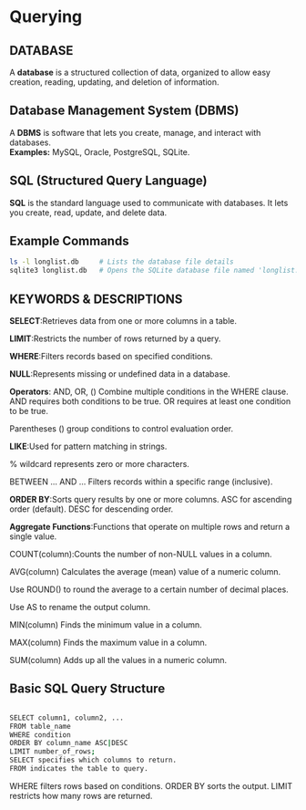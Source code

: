 # Querying

## DATABASE  
A **database** is a structured collection of data, organized to allow easy creation, reading, updating, and deletion of information.
## Database Management System (DBMS)  
A **DBMS** is software that lets you create, manage, and interact with databases.  
**Examples:** MySQL, Oracle, PostgreSQL, SQLite.
## SQL (Structured Query Language)  
**SQL** is the standard language used to communicate with databases. It lets you create, read, update, and delete data.
## Example Commands  
```bash
ls -l longlist.db     # Lists the database file details  
sqlite3 longlist.db   # Opens the SQLite database file named 'longlist.db'
```
## KEYWORDS & DESCRIPTIONS
**SELECT**:Retrieves data from one or more columns in a table.

**LIMIT**:Restricts the number of rows returned by a query.

**WHERE**:Filters records based on specified conditions.

**NULL**:Represents missing or undefined data in a database.

**Operators**: AND, OR, ()
Combine multiple conditions in the WHERE clause.
AND requires both conditions to be true.
OR requires at least one condition to be true.

Parentheses () group conditions to control evaluation order.

**LIKE**:Used for pattern matching in strings.

% wildcard represents zero or more characters.

BETWEEN ... AND ...
Filters records within a specific range (inclusive).

**ORDER BY**:Sorts query results by one or more columns.
ASC for ascending order (default).
DESC for descending order.

**Aggregate Functions**:Functions that operate on multiple rows and return a single value.

COUNT(column):Counts the number of non-NULL values in a column.

AVG(column)
Calculates the average (mean) value of a numeric column.

Use ROUND() to round the average to a certain number of decimal places.

Use AS to rename the output column.

MIN(column)
Finds the minimum value in a column.

MAX(column)
Finds the maximum value in a column.

SUM(column)
Adds up all the values in a numeric column.
## Basic SQL Query Structure
```bash

SELECT column1, column2, ...
FROM table_name
WHERE condition
ORDER BY column_name ASC|DESC
LIMIT number_of_rows;
SELECT specifies which columns to return.
FROM indicates the table to query.
```
WHERE filters rows based on conditions.
ORDER BY sorts the output.
LIMIT restricts how many rows are returned.



